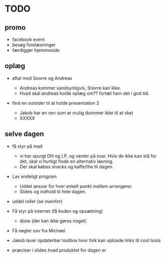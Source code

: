 # TODO

## promo
- facebook event
- besøg forelæsninger
- færdiggør hjemmeside

## oplæg
- aftal med Snorre og Andreas
  - Andreas kommer sandsynligvis, Snorre kan ikke.
  - Hvad skal andreas holde oplæg om?? fortæl ham det i god tid.


- find en outsider til at holde presentation 2
  - Jakob har en ven som er mulig (kommer ikke til at ske)
  - XXXXX


## selve dagen
- få styr på mad
    - vi har spurgt DH og LP, og venter på svar. Hvis de ikke kan stå for det, skal vi hurtigt finde en alternativ løsning.
    - Der skal købes snacks og kaffe/the til dagen.
- Lav endeligt program
    - Uddel ansvar for hver enkelt punkt mellem arrangører.
    - Slides og indhold til hele dagen.

- uddel roller (se ovenfor)

- Få styr på internet (få koden og opsætning)
    - done (der kan ikke gøres noget)

- Få nøgler osv fra Michael.

- Jakob laver opdaterbar toolbox hvor folk kan uploade links til cool tools

- præciser i slides hvad produktet for dagen er
